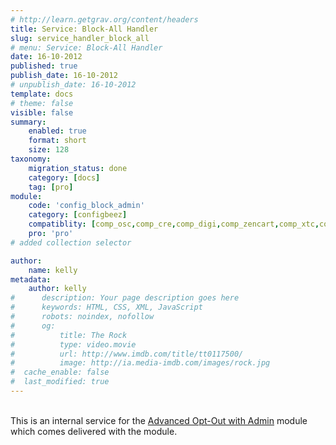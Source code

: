 ```yaml
---
# http://learn.getgrav.org/content/headers
title: Service: Block-All Handler
slug: service_handler_block_all
# menu: Service: Block-All Handler
date: 16-10-2012
published: true
publish_date: 16-10-2012
# unpublish_date: 16-10-2012
template: docs
# theme: false
visible: false
summary:
    enabled: true
    format: short
    size: 128
taxonomy:
    migration_status: done
    category: [docs]
    tag: [pro]
module:
    code: 'config_block_admin'
    category: [configbeez]
    compatiblity: [comp_osc,comp_cre,comp_digi,comp_zencart,comp_xtc,comp_xtcm2,comp_gambio]
    pro: 'pro'
# added collection selector

author:
    name: kelly
metadata:
    author: kelly
#      description: Your page description goes here
#      keywords: HTML, CSS, XML, JavaScript
#      robots: noindex, nofollow
#      og:
#          title: The Rock
#          type: video.movie
#          url: http://www.imdb.com/title/tt0117500/
#          image: http://ia.media-imdb.com/images/rock.jpg
#  cache_enable: false
#  last_modified: true
---
```


   
This is an internal service for the [Advanced Opt-Out with Admin](/documentation/configbeez/config_block_admin/) module which comes delivered with the module.
